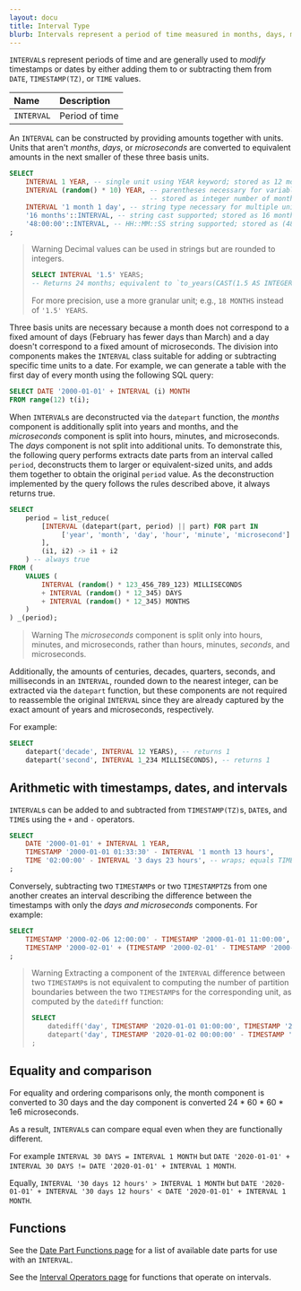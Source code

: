 ```yaml
---
layout: docu
title: Interval Type
blurb: Intervals represent a period of time measured in months, days, microseconds, or a combination thereof.
---
```


`INTERVAL`s represent periods of time and are generally used to *modify* timestamps or dates by either adding them to or subtracting them from `DATE`, `TIMESTAMP(TZ)`, or `TIME` values.

<div class="narrow_table"></div>

| Name | Description |
|:---|:---|
| `INTERVAL` | Period of time |

An `INTERVAL` can be constructed by providing amounts together with units. 
Units that aren't *months*, *days*, or *microseconds* are converted to equivalent amounts in the next smaller of these three basis units.

```sql
SELECT
    INTERVAL 1 YEAR, -- single unit using YEAR keyword; stored as 12 months
    INTERVAL (random() * 10) YEAR, -- parentheses necessary for variable amounts;
                                   -- stored as integer number of months
    INTERVAL '1 month 1 day', -- string type necessary for multiple units; stored as (1 month, 1 day)
    '16 months'::INTERVAL, -- string cast supported; stored as 16 months
    '48:00:00'::INTERVAL, -- HH::MM::SS string supported; stored as (48 * 60 * 60 * 1e6 microseconds)
;
```
> Warning Decimal values can be used in strings but are rounded to integers.
> ```sql
> SELECT INTERVAL '1.5' YEARS;
> -- Returns 24 months; equivalent to `to_years(CAST(1.5 AS INTEGER))
> ```
> For more precision, use a more granular unit; e.g., `18 MONTHS` instead of `'1.5' YEARS`.

Three basis units are necessary because a month does not correspond to a fixed amount of days (February has fewer days than March) and a day doesn't correspond to a fixed amount of microseconds.
The division into components makes the `INTERVAL` class suitable for adding or subtracting specific time units to a date. For example, we can generate a table with the first day of every month using the following SQL query:

```sql
SELECT DATE '2000-01-01' + INTERVAL (i) MONTH
FROM range(12) t(i);
```

When `INTERVAL`s are deconstructed via the `datepart` function, the *months* component is additionally split into years and months, and the *microseconds* component is split into hours, minutes, and microseconds. The *days* component is not split into additional units. To demonstrate this, the following query performs extracts date parts from an interval called `period`, deconstructs them to larger or equivalent-sized units, and adds them together to obtain the original `period` value. As the deconstruction implemented by the query follows the rules described above, it always returns true.

```sql
SELECT
    period = list_reduce(
        [INTERVAL (datepart(part, period) || part) FOR part IN
             ['year', 'month', 'day', 'hour', 'minute', 'microsecond']
        ],
        (i1, i2) -> i1 + i2
    ) -- always true
FROM (
    VALUES (
        INTERVAL (random() * 123_456_789_123) MILLISECONDS
        + INTERVAL (random() * 12_345) DAYS
        + INTERVAL (random() * 12_345) MONTHS
    )
) _(period);
```

> Warning The *microseconds* component is split only into hours, minutes, and microseconds, rather than hours, minutes, *seconds*, and microseconds.

Additionally, the amounts of centuries, decades, quarters, seconds, and milliseconds in an `INTERVAL`, rounded down to the nearest integer, can be extracted via the `datepart` function, but these components are not required to reassemble the original `INTERVAL` since they are already captured by the exact amount of years and microseconds, respectively. 

For example:

```sql
SELECT
    datepart('decade', INTERVAL 12 YEARS), -- returns 1
    datepart('second', INTERVAL 1_234 MILLISECONDS), -- returns 1
```

## Arithmetic with timestamps, dates, and intervals

`INTERVAL`s can be added to and subtracted from `TIMESTAMP(TZ)`s, `DATE`s, and `TIME`s using the `+` and `-` operators.

```sql
SELECT
    DATE '2000-01-01' + INTERVAL 1 YEAR,
    TIMESTAMP '2000-01-01 01:33:30' - INTERVAL '1 month 13 hours',
    TIME '02:00:00' - INTERVAL '3 days 23 hours', -- wraps; equals TIME '03:00:00'
;
```

Conversely, subtracting two `TIMESTAMP`s or two `TIMESTAMPTZ`s from one another creates an interval describing the difference between the timestamps with only the *days and microseconds* components. For example:

```sql
SELECT
    TIMESTAMP '2000-02-06 12:00:00' - TIMESTAMP '2000-01-01 11:00:00', -- 36 days 1 hour
    TIMESTAMP '2000-02-01' + (TIMESTAMP '2000-02-01' - TIMESTAMP '2000-01-01'), -- '2000-03-03', NOT '2000-03-01'
;
```

> Warning Extracting a component of the `INTERVAL` difference between two `TIMESTAMP`s is not equivalent to computing the number of partition boundaries between the two `TIMESTAMP`s for the corresponding unit, as computed by the `datediff` function:
> ```sql
> SELECT
>     datediff('day', TIMESTAMP '2020-01-01 01:00:00', TIMESTAMP '2020-01-02 00:00:00'), -- 1
>     datepart('day', TIMESTAMP '2020-01-02 00:00:00' - TIMESTAMP '2020-01-01 01:00:00'), -- 0
> ;
> ```

## Equality and comparison

For equality and ordering comparisons only, the month component is converted to 30 days and the day component is converted 24 * 60 * 60 * 1e6 microseconds.

As a result, `INTERVAL`s can compare equal even when they are functionally different. 

For example `INTERVAL 30 DAYS = INTERVAL 1 MONTH` but `DATE '2020-01-01' + INTERVAL 30 DAYS != DATE '2020-01-01' + INTERVAL 1 MONTH`.

Equally, `INTERVAL '30 days 12 hours' > INTERVAL 1 MONTH` but `DATE '2020-01-01' + INTERVAL '30 days 12 hours' < DATE '2020-01-01' + INTERVAL 1 MONTH`.

## Functions

See the [Date Part Functions page](../../sql/functions/datepart) for a list of available date parts for use with an `INTERVAL`.

See the [Interval Operators page](../../sql/functions/interval) for functions that operate on intervals.
